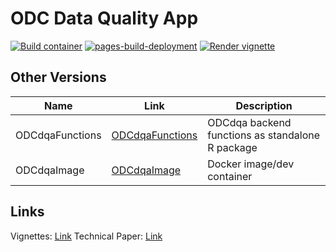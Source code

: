 # ODC Data Quality App

[![Build container](https://github.com/panorauma/ODCdqa/actions/workflows/build.yml/badge.svg)](https://github.com/panorauma/ODCdqa/actions/workflows/build.yml) [![pages-build-deployment](https://github.com/panorauma/ODCdqa/actions/workflows/pages/pages-build-deployment/badge.svg)](https://github.com/panorauma/ODCdqa/actions/workflows/pages/pages-build-deployment) [![Render vignette](https://github.com/panorauma/ODCdqa/actions/workflows/render.yml/badge.svg)](https://github.com/panorauma/ODCdqa/actions/workflows/render.yml)

## Other Versions

|Name|Link|Description|
|---|---|---|
|ODCdqaFunctions|[ODCdqaFunctions](https://github.com/orgs/panorauma/ODCdqaFunctions)|ODCdqa backend functions as standalone R package|
|ODCdqaImage|[ODCdqaImage](https://github.com/orgs/panorauma/packages?repo_name=ODCdqa)|Docker image/dev container|

## Links

Vignettes: [Link](https://panorauma.github.io/ODCdqa/Vignette/)
Technical Paper: [Link]()
